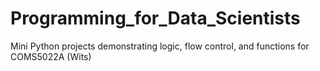 # Programming_for_Data_Scientists
Mini Python projects demonstrating logic, flow control, and functions for COMS5022A (Wits)
